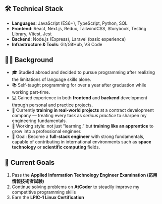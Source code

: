 ## 🛠️ Technical Stack

- **Languages**: JavaScript (ES6+), TypeScript, Python, SQL
- **Frontend**: React, Next.js, Redux, TailwindCSS, Storybook, Testing Library, Vitest, Jest
- **Backend**: Node.js (Express), Laravel (basic experience)
- **Infrastructure & Tools**: Git/GitHub, VS Code

## 👨‍💻 Background

- 🎓 Studied abroad and decided to pursue programming after realizing the limitations of language skills alone.  
- 📚 Self-taught programming for over a year after graduation while working part-time.  
- 💻 Gained experience in both **frontend** and **backend** development through personal and practice projects.  
- 🏢 Currently **training in real-world projects** at a contract development company — treating every task as *serious practice* to sharpen my engineering fundamentals.  
- 🥋 Working style: not just “learning,” but **training like an apprentice** to grow into a professional engineer.  
- 🎯 Goal: Become a **full-stack engineer** with strong fundamentals, capable of contributing in international environments such as **space technology** or **scientific computing** fields.

## 🎯 Current Goals

1. Pass the **Applied Information Technology Engineer Examination (応用情報技術者試験)**
2. Continue solving problems on **AtCoder** to steadily improve my competitive programming skills 
3. Earn the **LPIC-1 Linux Certification** 

<!---
Taiyou-Yamamoto/Taiyou-Yamamoto is a ✨ special ✨ repository because its `README.md` (this file) appears on your GitHub profile.
You can click the Preview link to take a look at your changes.
--->
